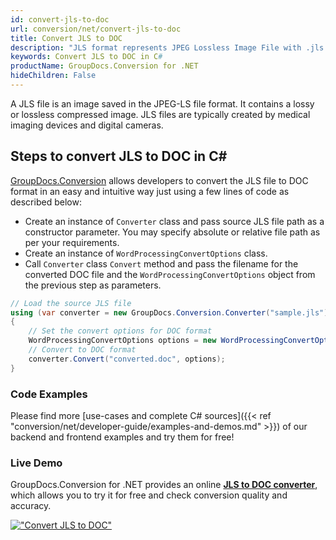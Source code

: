 ```yaml
---
id: convert-jls-to-doc
url: conversion/net/convert-jls-to-doc
title: Convert JLS to DOC
description: "JLS format represents JPEG Lossless Image File with .jls extension. Learn how to convert JLS to DOC file programmatically in C# language using GroupDocs.Conversion for .NET library."
keywords: Convert JLS to DOC in C#
productName: GroupDocs.Conversion for .NET
hideChildren: False
---
```


A JLS file is an image saved in the JPEG-LS file format. It contains a lossy or lossless compressed image. JLS files are typically created by medical imaging devices and digital cameras.

## Steps to convert JLS to DOC in C#

[GroupDocs.Conversion](https://products.groupdocs.com/conversion/net) allows developers to convert the JLS file to DOC format in an easy and intuitive way just using a few lines of code as described below:

* Create an instance of `Converter` class and pass source JLS file path as a constructor parameter. You may specify absolute or relative file path as per your requirements. 
* Create an instance of `WordProcessingConvertOptions` class.
* Call `Converter` class `Convert` method and pass the filename for the converted DOC file and the `WordProcessingConvertOptions` object from the previous step as parameters.

```csharp
// Load the source JLS file
using (var converter = new GroupDocs.Conversion.Converter("sample.jls"))
{
    // Set the convert options for DOC format
    WordProcessingConvertOptions options = new WordProcessingConvertOptions();
    // Convert to DOC format
    converter.Convert("converted.doc", options);
}
```

### Code Examples

Please find more [use-cases and complete C# sources]({{< ref "conversion/net/developer-guide/examples-and-demos.md" >}}) of our backend and frontend examples and try them for free!

### Live Demo

GroupDocs.Conversion for .NET provides an online [**JLS to DOC converter**](https://products.groupdocs.app/conversion/jls-to-doc), which allows you to try it for free and check conversion quality and accuracy.

[!["Convert JLS to DOC"](conversion/net/images/convert-jls-to-doc.png)](https://products.groupdocs.app/conversion/jls-to-doc)